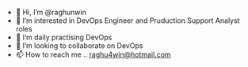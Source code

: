 - 👋 Hi, I’m @raghunwin
- 👀 I’m interested in DevOps Engineer and Pruduction Support Analyst roles
- 🌱 I’m daily practising DevOps
- 💞️ I’m looking to collaborate on DevOps
- 📫 How to reach me .. raghu4win@hotmail.com

<!---
raghunwin/raghunwin is a ✨ special ✨ repository because its `README.md` (this file) appears on your GitHub profile.
You can click the Preview link to take a look at your changes.
--->

